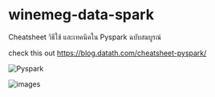 # winemeg-data-spark
Cheatsheet วิธีใช้ และเทคนิคใน Pyspark ฉบับสมบูรณ์

check this out
https://blog.datath.com/cheatsheet-pyspark/

![Pyspark](https://user-images.githubusercontent.com/98679146/205329860-2d66a1e4-aa5a-48cb-8d2f-70e7c19ba78f.png)


![images](https://user-images.githubusercontent.com/98679146/205330233-5c71a6e4-5c40-456f-ae74-082db856c298.jpg)
